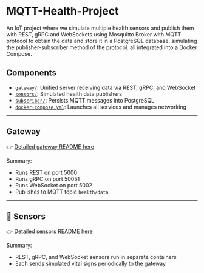 # MQTT-Health-Project
An IoT project where we simulate multiple health sensors and publish them with REST, gRPC and WebSockets using Mosquitto Broker with MQTT protocol to obtain the data and store it in a PostgreSQL database, simulating the publisher-subscriber method of the protocol, all integrated into a Docker Compose.

## Components

- [`gateway/`](./gateway): Unified server receiving data via REST, gRPC, and WebSocket
- [`sensors/`](./sensors): Simulated health data publishers
- [`subscriber/`](./subscriber): Persists MQTT messages into PostgreSQL
- [`docker-compose.yml`](./docker-compose.yml): Launches all services and manages networking

---

## Gateway

👉 [Detailed gateway README here](./gateway/README.md)

Summary:
- Runs REST on port 5000
- Runs gRPC on port 50051
- Runs WebSocket on port 5002
- Publishes to MQTT topic `health/data`

---

## 📡 Sensors

👉 [Detailed sensors README here](./sensors/README.md)

Summary:
- REST, gRPC, and WebSocket sensors run in separate containers
- Each sends simulated vital signs periodically to the gateway